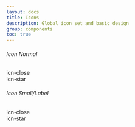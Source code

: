 ```yaml
---
layout: docs
title: Icons
description: Global icon set and basic design
group: components
toc: true
---
```

<div class="row">
<div class="clearfix mhl ptl col-md-4">
    <h6>Icon Normal</h6>
    <div class="glyph fs1">
        <div class="clearfix pbs">
            <span class="icn-close"><use xlink:href="#icn-close"></use></span><span class="name"> icn-close</span>
        </div>
    </div>    
    <div class="glyph fs1">
        <div class="clearfix pbs">
            <span class="icn-star"><use xlink:href="#icn-star"></use></span><span class="name"> icn-star</span>
        </div>
    </div>
  </div>
  <div class="clearfix mhl ptl col-md-4">
    <h6>Icon Small/Label</h6>
    <div class="glyph fs1">
        <div class="clearfix pbs">
            <span class="icn-close icn-small"></span><span class="name"> icn-close</span>
        </div>
    </div>    
    <div class="glyph fs1">
        <div class="clearfix pbs">
            <span class="icn-star icn-small"></span><span class="name"> icn-star</span>
        </div>
    </div>
  </div>
</div>